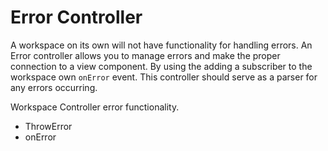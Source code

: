 # Error Controller

A workspace on its own will not have functionality for handling errors. An Error controller allows you to manage errors and make the proper connection to a view component. By using the adding a subscriber to the workspace own `onError` event. This controller should serve as a parser for any errors occurring.

Workspace Controller error functionality.

- ThrowError
- onError
